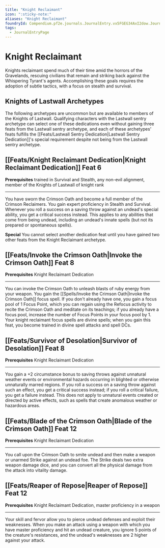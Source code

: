 ```yaml
---
title: "Knight Reclaimant"
icon: ":sticky-note:"
aliases: "Knight Reclaimant"
foundryId: Compendium.pf2e.journals.JournalEntry.vx5FGEG34AxI2dow.JournalEntryPage.OcioDiLTdgzvT8VX
tags:
  - JournalEntryPage
---
```


# Knight Reclaimant
Knights reclaimant spend much of their time amid the horrors of the Gravelands, rescuing civilians that remain and striking back against the Whispering Tyrant's agents. Accomplishing these goals requires the adoption of subtle tactics, with a focus on stealth and survival.

## Knights of Lastwall Archetypes

The following archetypes are uncommon but are available to members of the Knights of Lastwall. Qualifying characters with the Lastwall sentry archetype can select one of these dedications even without gaining three feats from the Lastwall sentry archetype, and each of these archetypes' feats fulfills the [[Feats/Lastwall Sentry Dedication|Lastwall Sentry Dedication]]'s special requirement despite not being from the Lastwall sentry archetype.

## [[Feats/Knight Reclaimant Dedication|Knight Reclaimant Dedication]] Feat 6

**Prerequisites** trained in Survival and Stealth, any non-evil alignment, member of the Knights of Lastwall of knight rank

* * *

You have sworn the Crimson Oath and become a full member of the Crimson Reclaimers. You gain expert proficiency in Stealth and Survival. Whenever you roll a success on a saving throw against an undead's special ability, you get a critical success instead. This applies to any abilities that come from being undead, including an undead's innate spells (but not its prepared or spontaneous spells).

**Special** You cannot select another dedication feat until you have gained two other feats from the Knight Reclaimant archetype.

## [[Feats/Invoke the Crimson Oath|Invoke the Crimson Oath]] Feat 8

**Prerequisites** Knight Reclaimant Dedication

* * *

You can invoke the Crimson Oath to unleash blasts of ruby energy from your weapon. You gain the [[Spells/Invoke the Crimson Oath|Invoke the Crimson Oath]] focus spell. If you don't already have one, you gain a focus pool of 1 Focus Point, which you can regain using the Refocus activity to recite the Crimson Oath and meditate on its teachings; if you already have a focus pool, increase the number of Focus Points in your focus pool by 1. Your knight reclaimant focus spells are divine spells; when you gain this feat, you become trained in divine spell attacks and spell DCs.

## [[Feats/Survivor of Desolation|Survivor of Desolation]] Feat 8

**Prerequisites** Knight Reclaimant Dedication

* * *

You gain a +2 circumstance bonus to saving throws against unnatural weather events or environmental hazards occurring in blighted or otherwise unnaturally marred regions. If you roll a success on a saving throw against such an effect, you get a critical success instead; if you roll a critical failure, you get a failure instead. This does not apply to unnatural events created or directed by active effects, such as spells that create anomalous weather or hazardous areas.

## [[Feats/Blade of the Crimson Oath|Blade of the Crimson Oath]] Feat 12

**Prerequisites** Knight Reclaimant Dedication

* * *

You call upon the Crimson Oath to smite undead and then make a weapon or unarmed Strike against an undead foe. The Strike deals two extra weapon damage dice, and you can convert all the physical damage from the attack into vitality damage.

## [[Feats/Reaper of Repose|Reaper of Repose]] Feat 12

**Prerequisites** Knight Reclaimant Dedication, master proficiency in a weapon

* * *

Your skill and fervor allow you to pierce undead defenses and exploit their weaknesses. When you make an attack using a weapon with which you have master proficiency and hit an undead creature, you ignore 5 points of the creature's resistances, and the undead's weaknesses are 2 higher against your attack.